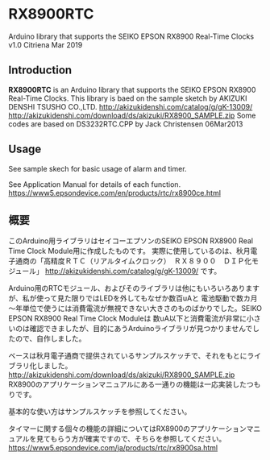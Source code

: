 # RX8900RTC
 Arduino library that supports the SEIKO EPSON RX8900 Real-Time Clocks
 v1.0  Citriena Mar 2019

## Introduction
**RX8900RTC** is an Arduino library that supports the SEIKO EPSON RX8900 Real-Time Clocks.
This library is baed on the sample sketch by AKIZUKI DENSHI TSUSHO CO.,LTD.
 http://akizukidenshi.com/catalog/g/gK-13009/
 http://akizukidenshi.com/download/ds/akizuki/RX8900_SAMPLE.zip
 Some codes are based on DS3232RTC.CPP by Jack Christensen 06Mar2013

## Usage
See sample skech for basic usage of alarm and timer.

See Application Manual for details of each function.
https://www5.epsondevice.com/en/products/rtc/rx8900ce.html

## 概要
このArduino用ライブラリはセイコーエプソンのSEIKO EPSON RX8900 Real Time Clock Module用に作成したものです。
実際に使用しているのは、秋月電子通商の「高精度ＲＴＣ（リアルタイムクロック）　ＲＸ８９００　ＤＩＰ化モジュール」
http://akizukidenshi.com/catalog/g/gK-13009/
です。

Arduino用のRTCモジュール、およびそのライブラリは他にもいろいろありますが、私が使って見た限りではLEDを外してもなぜか数百uAと
電池駆動で数カ月～年単位で使うには消費電流が無視できない大きさのものばかりでした。SEIKO EPSON RX8900 Real Time Clock Moduleは
数uA以下と消費電流が非常に小さいのは確認できましたが、目的にあうArduinoライブラリが見つかりませんでしたので、自作しました。

ベースは秋月電子通商で提供されているサンプルスケッチで、それをもとにライブラリ化しました。
  http://akizukidenshi.com/download/ds/akizuki/RX8900_SAMPLE.zip
RX8900のアプリケーションマニュアルにある一通りの機能は一応実装したつもりです。

基本的な使い方はサンプルスケッチを参照してください。

タイマーに関する個々の機能の詳細についてはRX8900のアプリケーションマニュアルを見てもらう方が確実ですので、そちらを参照してください。
https://www5.epsondevice.com/ja/products/rtc/rx8900sa.html

